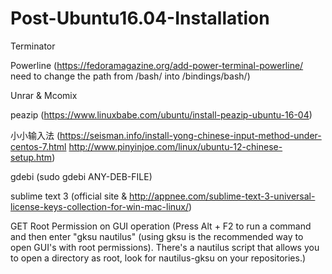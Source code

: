 # Post-Ubuntu16.04-Installation

Terminator

Powerline (https://fedoramagazine.org/add-power-terminal-powerline/ need to change the path from /bash/ into /bindings/bash/)

Unrar & Mcomix

peazip (https://www.linuxbabe.com/ubuntu/install-peazip-ubuntu-16-04)

小小输入法 (https://seisman.info/install-yong-chinese-input-method-under-centos-7.html http://www.pinyinjoe.com/linux/ubuntu-12-chinese-setup.htm)

gdebi (sudo gdebi ANY-DEB-FILE)

sublime text 3 (official site & http://appnee.com/sublime-text-3-universal-license-keys-collection-for-win-mac-linux/)

GET Root Permission on GUI operation (Press Alt + F2 to run a command and then enter "gksu nautilus" (using gksu is the recommended way to open GUI's with root permissions). There's a nautilus script that allows you to open a directory as root, look for nautilus-gksu on your repositories.)

